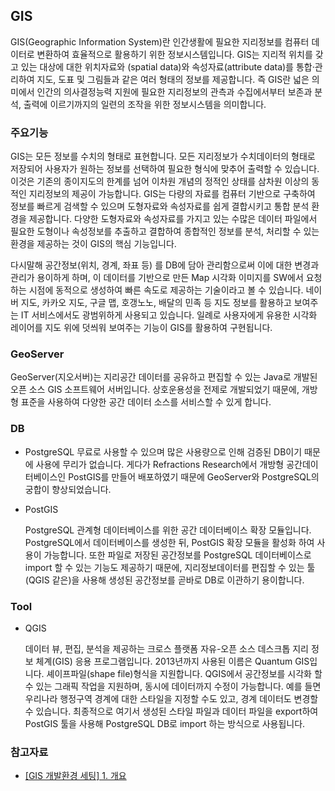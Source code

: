 ## GIS

GIS(Geographic Information System)란 인간생활에 필요한 지리정보를 컴퓨터 데이터로 변환하여 효율적으로 활용하기 위한 정보시스템입니다.
GIS는 지리적 위치를 갖고 있는 대상에 대한 위치자료와 (spatial data)와 속성자료(attribute data)를 통합·관리하여 지도, 도표 및 그림들과 같은 여러 형태의 정보를 제공합니다.
즉 GIS란 넓은 의미에서 인간의 의사결정능력 지원에 필요한 지리정보의 관측과 수집에서부터 보존과 분석, 출력에 이르기까지의 일련의 조작을 위한 정보시스템을 의미합니다.

### 주요기능

GIS는 모든 정보를 수치의 형태로 표현합니다. 모든 지리정보가 수치데이터의 형태로 저장되어 사용자가 원하는 정보를 선택하여 필요한 형식에 맞추어 출력할 수 있습니다. 이것은 기존의 종이지도의 한계를 넘어 이차원 개념의 정적인 상태를 삼차원 이상의 동적인 지리정보의 제공이 가능합니다.
GIS는 다량의 자료를 컴퓨터 기반으로 구축하여 정보를 빠르게 검색할 수 있으며 도형자료와 속성자료를 쉽게 결합시키고 통합 분석 환경을 제공합니다.
다양한 도형자료와 속성자료를 가지고 있는 수많은 데이터 파일에서 필요한 도형이나 속성정보를 추출하고 결합하여 종합적인 정보를 분석, 처리할 수 있는 환경을 제공하는 것이 GIS의 핵심 기능입니다.

다시말해 공간정보(위치, 경계, 좌표 등) 를 DB에 담아 관리함으로써 이에 대한 변경과 관리가 용이하게 하며, 이 데이터를 기반으로 만든 Map 시각화 이미지를 SW에서 요청하는 시점에 동적으로 생성하여 빠른 속도로 제공하는 기술이라고 볼 수 있습니다.
네이버 지도, 카카오 지도, 구글 맵, 호갱노노, 배달의 민족 등 지도 정보를 활용하고 보여주는 IT 서비스에서도 광범위하게 사용되고 있습니다. 일례로 사용자에게 유용한 시각화 레이어를 지도 위에 덧씌워 보여주는 기능이 GIS를 활용하여 구현됩니다.

### GeoServer

GeoServer(지오서버)는 지리공간 데이터를 공유하고 편집할 수 있는 Java로 개발된 오픈 소스 GIS 소프트웨어 서버입니다. 상호운용성을 전제로 개발되었기 때문에, 개방형 표준을 사용하여 다양한 공간 데이터 소스를 서비스할 수 있게 합니다.

### DB

- PostgreSQL
  무료로 사용할 수 있으며 많은 사용량으로 인해 검증된 DB이기 때문에 사용에 무리가 없습니다. 게다가 Refractions Research에서 개방형 공간데이터베이스인 PostGIS를 만들어 배포하였기 때문에 GeoServer와 PostgreSQL의 궁합이 향상되었습니다.

- PostGIS

  PostgreSQL 관계형 데이터베이스를 위한 공간 데이터베이스 확장 모듈입니다. PostgreSQL에서 데이터베이스를 생성한 뒤, PostGIS 확장 모듈을 활성화 하여 사용이 가능합니다. 또한 파일로 저장된 공간정보를 PostgreSQL 데이터베이스로 import 할 수 있는 기능도 제공하기 때문에, 지리정보데이터를 편집할 수 있는 툴(QGIS 같은)을 사용해 생성된 공간정보를 곧바로 DB로 이관하기 용이합니다.

### Tool

- QGIS

  데이터 뷰, 편집, 분석을 제공하는 크로스 플랫폼 자유-오픈 소스 데스크톱 지리 정보 체계(GIS) 응용 프로그램입니다. 2013년까지 사용된 이름은 Quantum GIS입니다. 셰이프파일(shape file)형식을 지원합니다.
  QGIS에서 공간정보를 시각화 할 수 있는 그래픽 작업을 지원하며, 동시에 데이터까지 수정이 가능합니다. 예를 들면 우리나라 행정구역 경계에 대한 스타일을 지정할 수도 있고, 경계 데이터도 변경할 수 있습니다. 최종적으로 여기서 생성된 스타일 파일과 데이터 파일을 export하여 PostGIS 툴을 사용해 PostgreSQL DB로 import 하는 방식으로 사용됩니다.

### 참고자료

- [[GIS 개발환경 세팅] 1. 개요](https://projooni.tistory.com/entry/GIS-개발환경-세팅-1-개요)
